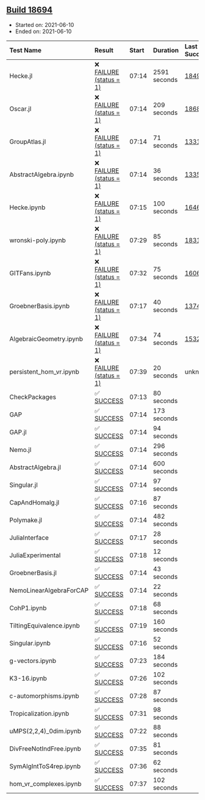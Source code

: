 ## [Build 18694](https://oscarci.mathematik.uni-kl.de/job/oscar/18694/)

* Started on: 2021-06-10
* Ended on: 2021-06-10

| Test Name    | Result | Start | Duration | Last Success | First Failure |
|:-------------|:-------|:------|:---------|:-------------|:--------------|
| Hecke.jl | ❌ [FAILURE (status = 1)](https://oscarci.mathematik.uni-kl.de/job/oscar/18694/artifact/logs/build-18694/Hecke.jl.log) | 07:14 | 2591 seconds | [18490](https://oscarci.mathematik.uni-kl.de/job/oscar/18490/) | [18491](https://oscarci.mathematik.uni-kl.de/job/oscar/18491/) |
| Oscar.jl | ❌ [FAILURE (status = 1)](https://oscarci.mathematik.uni-kl.de/job/oscar/18694/artifact/logs/build-18694/Oscar.jl.log) | 07:14 | 209 seconds | [18684](https://oscarci.mathematik.uni-kl.de/job/oscar/18684/) | [18685](https://oscarci.mathematik.uni-kl.de/job/oscar/18685/) |
| GroupAtlas.jl | ❌ [FAILURE (status = 1)](https://oscarci.mathematik.uni-kl.de/job/oscar/18694/artifact/logs/build-18694/GroupAtlas.jl.log) | 07:14 | 71 seconds | [13311](https://oscarci.mathematik.uni-kl.de/job/oscar/13311/) | [13312](https://oscarci.mathematik.uni-kl.de/job/oscar/13312/) |
| AbstractAlgebra.ipynb | ❌ [FAILURE (status = 1)](https://oscarci.mathematik.uni-kl.de/job/oscar/18694/artifact/logs/build-18694/AbstractAlgebra.ipynb.log) | 07:14 | 36 seconds | [13355](https://oscarci.mathematik.uni-kl.de/job/oscar/13355/) | [13356](https://oscarci.mathematik.uni-kl.de/job/oscar/13356/) |
| Hecke.ipynb | ❌ [FAILURE (status = 1)](https://oscarci.mathematik.uni-kl.de/job/oscar/18694/artifact/logs/build-18694/Hecke.ipynb.log) | 07:15 | 100 seconds | [16463](https://oscarci.mathematik.uni-kl.de/job/oscar/16463/) | [16464](https://oscarci.mathematik.uni-kl.de/job/oscar/16464/) |
| wronski-poly.ipynb | ❌ [FAILURE (status = 1)](https://oscarci.mathematik.uni-kl.de/job/oscar/18694/artifact/logs/build-18694/wronski-poly.ipynb.log) | 07:29 | 85 seconds | [18314](https://oscarci.mathematik.uni-kl.de/job/oscar/18314/) | [18315](https://oscarci.mathematik.uni-kl.de/job/oscar/18315/) |
| GITFans.ipynb | ❌ [FAILURE (status = 1)](https://oscarci.mathematik.uni-kl.de/job/oscar/18694/artifact/logs/build-18694/GITFans.ipynb.log) | 07:32 | 75 seconds | [16068](https://oscarci.mathematik.uni-kl.de/job/oscar/16068/) | [16069](https://oscarci.mathematik.uni-kl.de/job/oscar/16069/) |
| GroebnerBasis.ipynb | ❌ [FAILURE (status = 1)](https://oscarci.mathematik.uni-kl.de/job/oscar/18694/artifact/logs/build-18694/GroebnerBasis.ipynb.log) | 07:17 | 40 seconds | [13748](https://oscarci.mathematik.uni-kl.de/job/oscar/13748/) | [13749](https://oscarci.mathematik.uni-kl.de/job/oscar/13749/) |
| AlgebraicGeometry.ipynb | ❌ [FAILURE (status = 1)](https://oscarci.mathematik.uni-kl.de/job/oscar/18694/artifact/logs/build-18694/AlgebraicGeometry.ipynb.log) | 07:34 | 74 seconds | [15322](https://oscarci.mathematik.uni-kl.de/job/oscar/15322/) | [15323](https://oscarci.mathematik.uni-kl.de/job/oscar/15323/) |
| persistent_hom_vr.ipynb | ❌ [FAILURE (status = 1)](https://oscarci.mathematik.uni-kl.de/job/oscar/18694/artifact/logs/build-18694/persistent_hom_vr.ipynb.log) | 07:39 | 20 seconds | unknown | unknown |
| CheckPackages | ✅ [SUCCESS](https://oscarci.mathematik.uni-kl.de/job/oscar/18694/artifact/logs/build-18694/CheckPackages.log) | 07:13 | 80 seconds |  |  |
| GAP | ✅ [SUCCESS](https://oscarci.mathematik.uni-kl.de/job/oscar/18694/artifact/logs/build-18694/GAP.log) | 07:14 | 173 seconds |  |  |
| GAP.jl | ✅ [SUCCESS](https://oscarci.mathematik.uni-kl.de/job/oscar/18694/artifact/logs/build-18694/GAP.jl.log) | 07:14 | 94 seconds |  |  |
| Nemo.jl | ✅ [SUCCESS](https://oscarci.mathematik.uni-kl.de/job/oscar/18694/artifact/logs/build-18694/Nemo.jl.log) | 07:14 | 296 seconds |  |  |
| AbstractAlgebra.jl | ✅ [SUCCESS](https://oscarci.mathematik.uni-kl.de/job/oscar/18694/artifact/logs/build-18694/AbstractAlgebra.jl.log) | 07:14 | 600 seconds |  |  |
| Singular.jl | ✅ [SUCCESS](https://oscarci.mathematik.uni-kl.de/job/oscar/18694/artifact/logs/build-18694/Singular.jl.log) | 07:14 | 97 seconds |  |  |
| CapAndHomalg.jl | ✅ [SUCCESS](https://oscarci.mathematik.uni-kl.de/job/oscar/18694/artifact/logs/build-18694/CapAndHomalg.jl.log) | 07:16 | 87 seconds |  |  |
| Polymake.jl | ✅ [SUCCESS](https://oscarci.mathematik.uni-kl.de/job/oscar/18694/artifact/logs/build-18694/Polymake.jl.log) | 07:14 | 482 seconds |  |  |
| JuliaInterface | ✅ [SUCCESS](https://oscarci.mathematik.uni-kl.de/job/oscar/18694/artifact/logs/build-18694/JuliaInterface.log) | 07:17 | 28 seconds |  |  |
| JuliaExperimental | ✅ [SUCCESS](https://oscarci.mathematik.uni-kl.de/job/oscar/18694/artifact/logs/build-18694/JuliaExperimental.log) | 07:18 | 12 seconds |  |  |
| GroebnerBasis.jl | ✅ [SUCCESS](https://oscarci.mathematik.uni-kl.de/job/oscar/18694/artifact/logs/build-18694/GroebnerBasis.jl.log) | 07:14 | 43 seconds |  |  |
| NemoLinearAlgebraForCAP | ✅ [SUCCESS](https://oscarci.mathematik.uni-kl.de/job/oscar/18694/artifact/logs/build-18694/NemoLinearAlgebraForCAP.log) | 07:14 | 22 seconds |  |  |
| CohP1.ipynb | ✅ [SUCCESS](https://oscarci.mathematik.uni-kl.de/job/oscar/18694/artifact/logs/build-18694/CohP1.ipynb.log) | 07:18 | 68 seconds |  |  |
| TiltingEquivalence.ipynb | ✅ [SUCCESS](https://oscarci.mathematik.uni-kl.de/job/oscar/18694/artifact/logs/build-18694/TiltingEquivalence.ipynb.log) | 07:19 | 160 seconds |  |  |
| Singular.ipynb | ✅ [SUCCESS](https://oscarci.mathematik.uni-kl.de/job/oscar/18694/artifact/logs/build-18694/Singular.ipynb.log) | 07:16 | 52 seconds |  |  |
| g-vectors.ipynb | ✅ [SUCCESS](https://oscarci.mathematik.uni-kl.de/job/oscar/18694/artifact/logs/build-18694/g-vectors.ipynb.log) | 07:23 | 184 seconds |  |  |
| K3-16.ipynb | ✅ [SUCCESS](https://oscarci.mathematik.uni-kl.de/job/oscar/18694/artifact/logs/build-18694/K3-16.ipynb.log) | 07:26 | 102 seconds |  |  |
| c-automorphisms.ipynb | ✅ [SUCCESS](https://oscarci.mathematik.uni-kl.de/job/oscar/18694/artifact/logs/build-18694/c-automorphisms.ipynb.log) | 07:28 | 87 seconds |  |  |
| Tropicalization.ipynb | ✅ [SUCCESS](https://oscarci.mathematik.uni-kl.de/job/oscar/18694/artifact/logs/build-18694/Tropicalization.ipynb.log) | 07:31 | 98 seconds |  |  |
| uMPS(2,2,4)_0dim.ipynb | ✅ [SUCCESS](https://oscarci.mathematik.uni-kl.de/job/oscar/18694/artifact/logs/build-18694/uMPS-2-2-4-_0dim.ipynb.log) | 07:22 | 88 seconds |  |  |
| DivFreeNotIndFree.ipynb | ✅ [SUCCESS](https://oscarci.mathematik.uni-kl.de/job/oscar/18694/artifact/logs/build-18694/DivFreeNotIndFree.ipynb.log) | 07:35 | 81 seconds |  |  |
| SymAlgIntToS4rep.ipynb | ✅ [SUCCESS](https://oscarci.mathematik.uni-kl.de/job/oscar/18694/artifact/logs/build-18694/SymAlgIntToS4rep.ipynb.log) | 07:36 | 62 seconds |  |  |
| hom_vr_complexes.ipynb | ✅ [SUCCESS](https://oscarci.mathematik.uni-kl.de/job/oscar/18694/artifact/logs/build-18694/hom_vr_complexes.ipynb.log) | 07:37 | 102 seconds |  |  |
